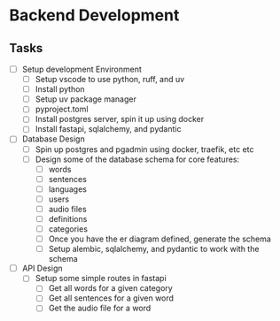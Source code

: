 # Backend Development

## Tasks

- [ ] Setup development Environment
  - [ ] Setup vscode to use python, ruff, and uv
  - [ ] Install python
  - [ ] Setup uv package manager
  - [ ] pyproject.toml
  - [ ] Install postgres server, spin it up using docker
  - [ ] Install fastapi, sqlalchemy, and pydantic

- [ ] Database Design
  - [ ] Spin up postgres and pgadmin using docker, traefik, etc etc
  - [ ] Design some of the database schema for core features:
    - [ ] words
    - [ ] sentences
    - [ ] languages
    - [ ] users
    - [ ] audio files
    - [ ] definitions
    - [ ] categories
    - [ ] Once you have the er diagram defined, generate the schema
    - [ ] Setup alembic, sqlalchemy, and pydantic to work with the schema

- [ ] API Design
  - [ ] Setup some simple routes in fastapi
    - [ ] Get all words for a given category
    - [ ] Get all sentences for a given word
    - [ ] Get the audio file for a word
